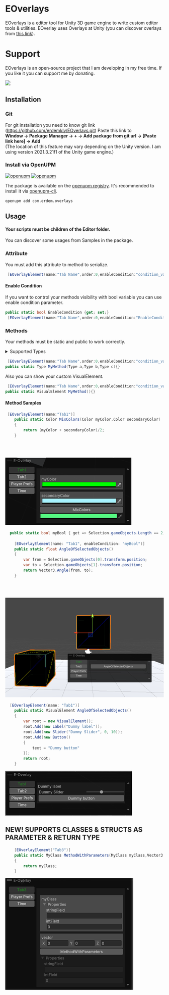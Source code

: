 # EOverlays

EOverlays is a editor tool for Unity 3D game engine to write custom editor tools & utilities. 
EOverlay uses Overlays at Unity (you can discover overlays from [this link](https://docs.unity3d.com/Manual/overlays.html)).

# Support

EOverlays is an open-source project that I am developing in my free time. If you like it you can support me by donating.

<a href="https://www.buymeacoffee.com/erdemkly"><img src="https://img.buymeacoffee.com/button-api/?text=Buy me a pizza&emoji=🍕&slug=erdemkly&button_colour=FFDD00&font_colour=000000&font_family=Poppins&outline_colour=000000&coffee_colour=ffffff" /></a>

## Installation

### Git

For git installation you need to know git link (https://github.com/erdemkly/EOverlays.git)
Paste this link to<br>
<b>Window -> Package Manager -> + -> Add package from git url -> [Paste link here] -> Add</b><br>
(The location of this feature may vary depending on the Unity version. I am using version 2021.3.21f1 of the Unity game engine.)

### Install via OpenUPM

[![openupm](https://img.shields.io/npm/v/com.erdem.overlays?label=openupm&registry_uri=https://package.openupm.com)](https://openupm.com/packages/com.erdem.overlays/)
[![openupm](https://img.shields.io/badge/dynamic/json?color=brightgreen&label=downloads&query=%24.downloads&suffix=%2Fmonth&url=https%3A%2F%2Fpackage.openupm.com%2Fdownloads%2Fpoint%2Flast-month%2Fcom.erdem.overlays)](https://openupm.com/packages/com.erdem.overlays/)

The package is available on the [openupm registry](https://openupm.com). It's recommended to install it via [openupm-cli](https://github.com/openupm/openupm-cli).

```
openupm add com.erdem.overlays
```

## Usage

#### Your scripts must be children of the Editor folder.
You can discover some usages from Samples in the package.

### Attribute
You must add this attribute to method to serialize.
```csharp
 [EOverlayElement(name:"Tab Name",order:0,enableCondition:"condition_variable_name")]
```
#### Enable Condition
If you want to control your methods visibility with bool variable you can use enable condition parameter.
```csharp
public static bool EnableCondition {get; set;}
 [EOverlayElement(name:"Tab Name",order:0,enableCondition:"EnableCondition")]
```

### Methods

Your methods must be static and public to work correctly.
<details>
  <summary>Supported Types</summary>
  
  ```csharp
 void, int, float, double,
long, Enum, Object, Vector2,
Vector3, Vector2Int, Vector3Int, string, Color, struct, class
```
For now.

</details>

```csharp
 [EOverlayElement(name:"Tab Name",order:0,enableCondition:"condition_variable_name")]
public static Type MyMethod(Type a,Type b,Type c){}
```

Also you can show your custom VisualElement.

```csharp
 [EOverlayElement(name:"Tab Name",order:0,enableCondition:"condition_variable_name")]
public static VisualElement MyMethod(){}
```

#### Method Samples

```csharp
 [EOverlayElement(name:"Tab1")]
    public static Color MixColors(Color myColor,Color secondaryColor)
    {
        return (myColor + secondaryColor)/2;
    }
```
<br>
<br>

![Return Method](./Document~/methodReturn.png)

```csharp
  public static bool myBool { get => Selection.gameObjects.Length == 2; }
    
    [EOverlayElement(name: "Tab1", enableCondition: "myBool")]
    public static float AngleOfSelectedObjects()
    {
        var from = Selection.gameObjects[0].transform.position;
        var to = Selection.gameObjects[1].transform.position;
        return Vector3.Angle(from, to);
    }
```
<br>
<br>

![Return Method](./Document~/methodEnableCondition.png)

```csharp
  [EOverlayElement(name: "Tab1")]
    public static VisualElement AngleOfSelectedObjects()
    {
        var root = new VisualElement();
        root.Add(new Label("Dummy label"));
        root.Add(new Slider("Dummy Slider", 0, 10));
        root.Add(new Button()
        {
            text = "Dummy button"
        });
        return root;
    }
```
![Return Method](./Document~/methodVisualElement.png)


## NEW! SUPPORTS CLASSES & STRUCTS AS PARAMETER & RETURN TYPE

```csharp
    [EOverlayElement("Tab3")]
    public static MyClass MethodWithParameters(MyClass myClass,Vector3 vector)
    {
        return myClass;
    }
```

![Return Method](./Document~/methodParameterClass.png)
